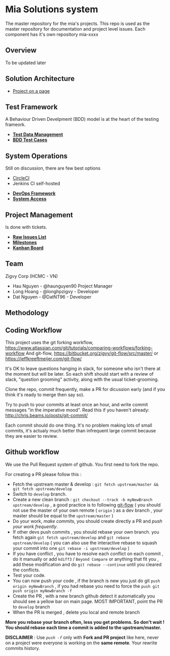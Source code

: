 # Mia Solutions system

The master repository for the mia's projects.  This repo is used as the master repository for documentation and project level issues. Each component has it's own repository mia-xxxx 

## Overview

To be updated later

## Solution Architecture

 - [Project on a page](/docs/solution-architecture/project-on-a-page.pdf)

## Test Framework

A Behaviour Driven Develpment (BDD) model is at the heart of the testing frameork.

* **[Test Data Management](/docs/testing/TestDataManagement.md)**
* **[BDD Test Cases](/docs/testing/BDDTestCases.md)**

## System Operations

Still on discussion, there are few best options
  - [CircleCI](https://circleci.com/)
  - Jenkins CI self-hosted

* **[DevOps Framework](/docs/operations/DevOpsFramework.md)**
* **[System Access](/docs/operations/SystemAccess.md)**

## Project Management

Is done with tickets.

* **[Raw Issues List](https://github.com/miaconsults/mia/issues)**
* **[Milestones](https://github.com/miaconsults/mia/milestones)**
* **[Kanban Board](https://github.com/orgs/miaconsults/projects)**

## Team
Zigvy Corp (HCMC - VN)

- Hau Nguyen - @haunguyen90 Project Manager
- Long Hoang - @longhpzigvy - Developer
- Dat Nguyen - @DatNT96 - Developer

## Methodology

## Coding Workflow

This project uses the git forking workflow, https://www.atlassian.com/git/tutorials/comparing-workflows/forking-workflow
And git-flow, https://bitbucket.org/zigvy/git-flow/src/master/ or https://jeffkreeftmeijer.com/git-flow/

It's OK to leave questions hanging in slack, for someone who isn't there at the moment but will be later. So each shift should start with a review of slack, "question grooming" activity, along with the usual ticket-grooming.

Clone the repo, commit frequently, make a PR for dicussion early (and if you think it's ready to merge then say so).

Try to push to your commits at least once an hour, and write commit messages "in the imperative mood". Read this if you haven't already: http://chris.beams.io/posts/git-commit/

Each commit should do one thing. It's no problem making lots of small commits, it's actualy much better than infrequent large commit because they are easier to review.

## Github workflow

We use the Pull Request system of github.
You first need to fork the repo.

For creating a PR please follow this :

* Fetch the upstream master & develop : `git fetch upstream/master && git fetch upstream/develop`
* Switch to `develop` branch.
* Create a new clean branch : `git checkout --track -b myNewBranch upstream/develop` , a good practice is to following [git-flow](https://jeffkreeftmeijer.com/git-flow/) (  you should not use the master of your own remote ( `origin` ) as a dev branch , your master should be equal to the `upstream/master` )
* Do your work, *make commits*, you should create directly a PR and *push your work frequently*.
* If other devs push commits , you should rebase your own branch. you fetch again `git fetch upstream/develop` and `git rebase upstream/develop` ( you can also use the interactive rebase to squash your commit into one `git rebase -i upstream/develop` )
* If you have conflict , you have to resolve each conflict on each commit , do it manually or add `kdiff3` / `Beyond Compare` or anything that fit you , add these modification and do `git rebase --continue` until you cleared the conflicts.
* Test your code.
* You can now push your code , if the branch is new you just do git `push origin myNewBranch` , if you had rebase you need to force the `push git push origin myNewBranch -f`
* Create the PR , with a new branch github detect it automatically you should see a yellow bar on main page. MOST IMPORTANT, point the PR to `develop` branch
* When the PR is merged , delete you local and remote branch

**More you rebase your branch often, less you get problems. So don't wait ! You should rebase each time a commit is added to the upstream/master.**

**DISCLAIMER** : Use *`push -f`* only with **Fork and PR project** like here, never on a project were everyone is working on the **same remote**. Your rewrite commits history.
